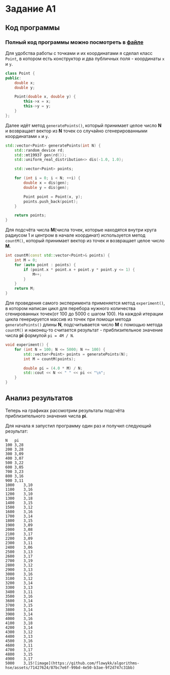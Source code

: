 # Задание А1

## Код программы 
### Полный код программы можно посмотреть в [файле](experiment.cpp) 
Для удобства работы с точками и их координатами я сделал класс `Point`, в котором есть конструктор и два публичных поля - координаты `x` и `y`.
```cpp
class Point {
public:
    double x;
    double y;

    Point(double x, double y) {
        this->x = x;
        this->y = y;
    }
};
```

Далее идёт метод `generatePoints()`, который принимает целое число **N** и возвращает вектор из **N** точек со случайно сгенерированными координатами `x` и `y`.
```cpp
std::vector<Point> generatePoints(int N) {
    std::random_device rd;
    std::mt19937 gen(rd());
    std::uniform_real_distribution<> dis(-1.0, 1.0);

    std::vector<Point> points;

    for (int i = 0; i < N; ++i) {
        double x = dis(gen);
        double y = dis(gen);

        Point point = Point(x, y);
        points.push_back(point);
    }

    return points;
}
```
Для подсчёта числа **M**(числа точек, которые находятся внутри круга радиусом 1 и центром в начале координат) используется метод `countM()`, который принимает вектор из точек и возвращает целое число **M**. 
```cpp
int countM(const std::vector<Point>& points) {
    int M = 0;
    for (auto point : points) {
        if (point.x * point.x + point.y * point.y <= 1) {
            M++;
        }
    }
    return M;
}
```
Для проведения самого эксперимента применяется метод `experiment()`, в котором написан цикл для перебора нужного количества сгенированных точек(от 100 до 5000 с шагом 100). На каждой итерации цикла генерируется массив из точек при помощи метода `generatePoints()` длины **N**, подсчитывается число **M** с помощью метода `countM()` и наконец-то считается результат - приблизительное значение числа **pi** формулой `pi = 4M / N`.
```cpp
void experiment() {
    for (int N = 100; N <= 5000; N += 100) {
        std::vector<Point> points = generatePoints(N);
        int M = countM(points);

        double pi = (4.0 * M) / N;
        std::cout << N << " " << pi << "\n";
    }
}
```

## Анализ результатов 
Теперь на графиках рассмотрим результаты подсчёта приблизительного значения числа **pi**.

Для начала я запустил программу один раз и получил следующий результат:
```
N	pi
100	3,28
200	3,28
300	3,09
400	3,07
500	3,22
600	3,05
700	3,23
800	3,16
900	3,11
1000	3,10
1100	3,16
1200	3,10
1300	3,18
1400	3,15
1500	3,12
1600	3,16
1700	3,14
1800	3,15
1900	3,09
2000	3,08
2100	3,17
2200	3,09
2300	3,11
2400	3,06
2500	3,13
2600	3,17
2700	3,19
2800	3,12
2900	3,13
3000	3,16
3100	3,12
3200	3,14
3300	3,13
3400	3,11
3500	3,16
3600	3,14
3700	3,15
3800	3,14
3900	3,14
4000	3,16
4100	3,18
4200	3,14
4300	3,12
4400	3,13
4500	3,16
4600	3,11
4700	3,17
4800	3,15
4900	3,17
5000	3,15![image](https://github.com/flowykk/algorithms-hse/assets/71427624/87bc7e6f-99bd-4e50-b3ae-9f2d747c31bb)

```


